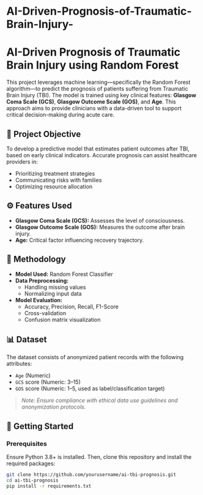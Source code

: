 # AI-Driven-Prognosis-of-Traumatic-Brain-Injury-
# AI-Driven Prognosis of Traumatic Brain Injury using Random Forest

This project leverages machine learning—specifically the Random Forest algorithm—to predict the prognosis of patients suffering from Traumatic Brain Injury (TBI). The model is trained using key clinical features: **Glasgow Coma Scale (GCS)**, **Glasgow Outcome Scale (GOS)**, and **Age**. This approach aims to provide clinicians with a data-driven tool to support critical decision-making during acute care.

## 🧠 Project Objective

To develop a predictive model that estimates patient outcomes after TBI, based on early clinical indicators. Accurate prognosis can assist healthcare providers in:
- Prioritizing treatment strategies
- Communicating risks with families
- Optimizing resource allocation

## ⚙️ Features Used

- **Glasgow Coma Scale (GCS):** Assesses the level of consciousness.
- **Glasgow Outcome Scale (GOS):** Measures the outcome after brain injury.
- **Age:** Critical factor influencing recovery trajectory.

## 🧪 Methodology

- **Model Used:** Random Forest Classifier
- **Data Preprocessing:**
  - Handling missing values
  - Normalizing input data
- **Model Evaluation:**
  - Accuracy, Precision, Recall, F1-Score
  - Cross-validation
  - Confusion matrix visualization

## 📊 Dataset

The dataset consists of anonymized patient records with the following attributes:
- `Age` (Numeric)
- `GCS` score (Numeric: 3–15)
- `GOS` score (Numeric: 1–5, used as label/classification target)

> *Note: Ensure compliance with ethical data use guidelines and anonymization protocols.*


## 🚀 Getting Started

### Prerequisites

Ensure Python 3.8+ is installed. Then, clone this repository and install the required packages:

```bash
git clone https://github.com/yourusername/ai-tbi-prognosis.git
cd ai-tbi-prognosis
pip install -r requirements.txt
